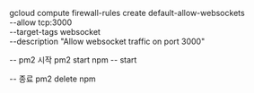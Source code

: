 gcloud compute firewall-rules create default-allow-websockets \
    --allow tcp:3000 \
    --target-tags websocket \
    --description "Allow websocket traffic on port 3000"



-- pm2 시작
pm2 start npm -- start

-- 종료 
pm2 delete npm
